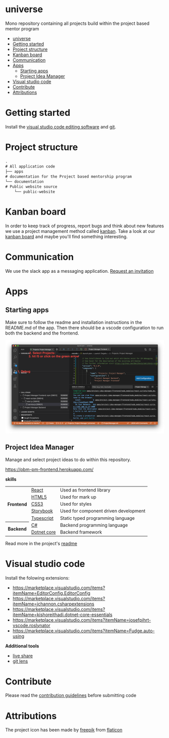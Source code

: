 # universe

Mono repository containing all projects build within the project based mentor program


- [universe](#universe)
- [Getting started](#getting-started)
- [Project structure](#project-structure)
- [Kanban board](#kanban-board)
- [Communication](#communication)
- [Apps](#apps)
  - [Starting apps](#starting-apps)
  - [Project Idea Manager](#project-idea-manager)
- [Visual studio code](#visual-studio-code)
- [Contribute](#contribute)
- [Attributions](#attributions)

# Getting started

Install the [visual studio code editing software](https://code.visualstudio.com/) and [git](https://git-scm.com/downloads).

# Project structure

```
.
# All application code
├── apps
# documentation for the Project based mentorship program
└── documentation
# Public website source
    └── public-website
```

# Kanban board
In order to keep track of progress, report bugs and think about new features we use a project management method called [kanban](https://www.atlassian.com/agile/kanban). Take a look at our [kanban board](https://gitlab.com/project-based-mentor/universe/-/boards) and maybe you'll find something interesting.

# Communication
We use the slack app as a messaging application. [Request an invitation](https://join.slack.com/t/projectbasedmentor/shared_invite/zt-iva84vht-_ynhpWaQKfvf6SkaRuw20w)

# Apps

## Starting apps
Make sure to follow the readme and installation instructions in the README.md of the app. Then there should be a vscode configuration to run both the backend and the frontend.

![run projects](documentation/assets/start-projects.png)

## Project Idea Manager
Manage and select project ideas to do within this repository.

https://pbm-pm-frontend.herokuapp.com/

**skills**

<table>
    <tbody>
        <tr>
            <th rowspan="5">Frontend</th>
            <td>
                <a href="https://reactjs.org/docs/getting-started.html)">React</a>
            </td>
            <td>Used as frontend library</td>
        </tr>
        <tr>
            <td>
                <a href="https://developer.mozilla.org/en-US/docs/Learn/HTML/Introduction_to_HTML/Getting_started">HTML5</a>
            </td>
            <td>
                Used for mark up
            </td>
        </tr>
        <tr>
            <td>
                <a href="https://developer.mozilla.org/en-US/docs/Learn/CSS/First_steps/Getting_started">CSS3</a>
            <td>
                Used for styles
            </td>
        </tr>
        <tr>
            <td>
                <a href="https://storybook.js.org/">Storybook</a>
            </td>
            <td>Used for component driven development</td>
        </tr>
        <tr>
            <td>
                <a href="https://www.typescriptlang.org/docs/handbook/typescript-in-5-minutes.html">Typescript</a>
            </td>
            <td>Static typed programming language</td>
        </tr>
        <tr>
            <th rowspan="2">Backend</th>
            <td>
                <a href="https://docs.microsoft.com/en-us/dotnet/csharp/getting-started/">C#</a>
            </td>
            <td>Backend programming language</td>
        </tr>
        <tr>
            <td>
                <a href="https://docs.microsoft.com/en-us/dotnet/core/get-started">Dotnet core</a>
            </td>
            <td>Backend framework</td>
        </tr>
    </tbody>
</table>

Read more in the project's [readme](apps/project-idea-manager)

# Visual studio code

Install the folowing extensions:

- https://marketplace.visualstudio.com/items?itemName=EditorConfig.EditorConfig
- https://marketplace.visualstudio.com/items?itemName=jchannon.csharpextensions
- https://marketplace.visualstudio.com/items?itemName=kishoreithadi.dotnet-core-essentials
- https://marketplace.visualstudio.com/items?itemName=josefpihrt-vscode.roslynator
- https://marketplace.visualstudio.com/items?itemName=Fudge.auto-using

**Additional tools**

- [live share](https://marketplace.visualstudio.com/items?itemName=MS-vsliveshare.vsliveshare-pack)
- [git lens](https://marketplace.visualstudio.com/items?itemName=eamodio.gitlens)

# Contribute

Please read the [contribution guidelines](CONTRIBUTING.md) before submitting code

# Attributions

The project icon has been made by [freepik](https://www.flaticon.com/authors/freepik) from [flaticon](https://www.flaticon.com/)
